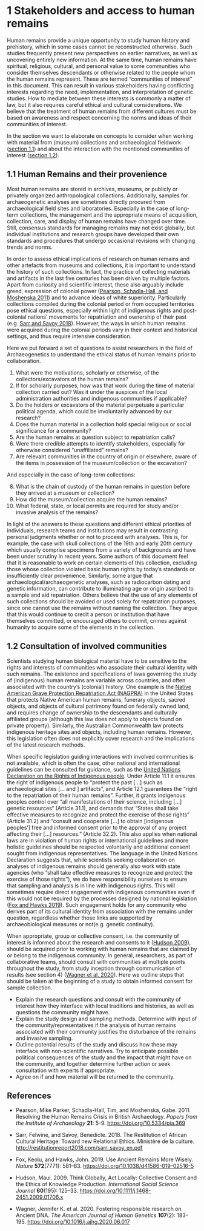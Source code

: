 # 1 Stakeholders and access to human remains

Human remains provide a unique opportunity to study human history and prehistory, which in some cases cannot be reconstructed otherwise. Such studies frequently present new perspectives on earlier narratives, as well as uncovering entirely new information. At the same time, human remains have spiritual, religious, cultural, and personal value to some communities who consider themselves descendants or otherwise related to the people whom the human remains represent. These are termed “communities of interest” in this document. This can result in various stakeholders having conflicting interests regarding the need, implementation, and interpretation of genetic studies. How to mediate between these interests is commonly a matter of law, but it also requires careful ethical and cultural considerations. We believe that the treatment of human remains from different cultures must be based on awareness and respect concerning the norms and ideas of their communities of interest.

In the section we want to elaborate on concepts to consider when working with material from (museum) collections and archaeological fieldwork ([section 1.1](chapter_1.md#11-human-remains-and-their-provenience)) and about the interaction with the mentioned communities of interest ([section 1.2](chapter_1.md#12-consultation-of-involved-communities)).

## 1.1 Human Remains and their provenience

Most human remains are stored in archives, museums, or publicly or privately organized anthropological collections. Additionally, samples for archaeogenetic analyses are sometimes directly procured from archaeological field sites and laboratories. Especially in the case of long-term collections, the management and the appropriate means of acquisition, collection, care, and display of human remains have changed over time. Still, consensus standards for managing remains may not exist globally, but individual institutions and research groups have developed their own standards and procedures that undergo occasional revisions with changing trends and norms.

In order to assess ethical implications of research on human remains and other artefacts from museums and collections, it is important to understand the history of such collections. In fact, the practice of collecting materials and artifacts in the last five centuries has been driven by multiple factors. Apart from curiosity and scientific interest, these also arguably include greed, expression of colonial power ([Pearson, Schadla-Hall, and Moshenska 2011](chapter_1.md#References)) and to advance ideas of white superiority. Particularly collections compiled during the colonial period or from occupied territories pose ethical questions, especially within light of indigenous rights and post-colonial nations’ movements for repatriation and ownership of their past (e.g. [Sarr and Savoy 2018](chapter_1.md#References)). However, the ways in which human remains were acquired during the colonial periods vary in their context and historical settings, and thus require intensive consideration.

Here we put forward a set of questions to assist researchers in the field of Archaeogenetics to understand the ethical status of human remains prior to collaboration.

1) What were the motivations, scholarly or otherwise, of the collectors/excavators of the human remains?
2) If for scholarly purposes, how was that work during the time of material collection carried out? Was it under the auspices of the local administration authorities and indigenous communities if applicable?
3) Do the holders or excavators of the material perpetuate a particular political agenda, which could be involuntarily advanced by our research?
4) Does the human material in a collection hold special religious or social significance for a community?
5) Are the human remains at question subject to repatriation calls? 
6) Were there credible attempts to identify stakeholders, especially for otherwise considered “unaffiliated” remains?
7) Are relevant communities in the country of origin or elsewhere, aware of the items in possession of the museum/collection or the excavation?

And especially in the case of long-term collections:

8) What is the chain of custody of the human remains in question before they arrived at a museum or collection?
9) How did the museum/collection acquire the human remains?
10) What federal, state, or local permits are required for study and/or invasive analysis of the remains?

In light of the answers to these questions and different ethical priorities of individuals, research teams and institutions may result in contrasting personal judgments whether or not to proceed with analyses. This is, for example, the case with skull collections of the 19th and early 20th century which usually comprise specimens from a variety of backgrounds and have been under scrutiny in recent years. Some authors of this document feel that it is reasonable to work on certain elements of this collection, excluding those whose collection violated basic human rights by today’s standards or insufficiently clear provenience. Similarly, some argue that archaeological/archaeogenetic analyses, such as radiocarbon dating and genetic information, can contribute to illuminating age or origin ascribed to a sample and aid repatriation. Others believe that the use of any elements of such collections should be avoided or used solely for repatriation purposes, since one cannot use the remains without naming the collection. They argue that this would continue to credit a person or institution that have themselves committed, or encouraged others to commit, crimes against humanity to acquire some of the elements in the collection.

## 1.2 Consultation of involved communities
Scientists studying human biological material have to be sensitive to the rights and interests of communities who associate their cultural identity with such remains. The existence and specifications of laws governing the study of (indigenous) human remains are variable across countries, and often associated with the country’s (colonial) history. One example is the [Native American Grave Protection Repatriation Act (NAGPRA)](https://en.wikipedia.org/wiki/Native_American_Graves_Protection_and_Repatriation_Act) in the United States that protects Native American human remains, funerary objects, sacred objects, and objects of cultural patrimony found on federally owned land, and requires change of ownership to the descendants and culturally affiliated groups (although this law does not apply to objects found on private property). Similarly, the Australian Commonwealth law protects indigenous heritage sites and objects, including human remains. However, this legislation often does not explicitly cover research and the implications of the latest research methods.

When specific legislation guiding interactions with involved communities is not available, which is often the case, other national and international guidelines can be consulted for guidance, such as the [United Nations Declaration on the Rights of Indigenous people](https://undocs.org/A/RES/61/295). Under Article 11.1 it ensures the right of indigenous people to “protect the past [...] such as archaeological sites [... and ] artifacts”, and Article 12.1 guarantees the “right to the repatriation of their human remains”. Further, it grants indigenous peoples control over “all manifestations of their science, including [...] genetic resources“ (Article 31.1), and demands that “States shall take effective measures to recognize and protect the exercise of those rights” (Article 31.2) and “consult and cooperate [...] to obtain [indigenous peoples’] free and informed consent prior to the approval of any project affecting their [...] resources.” (Article 32.2). This also applies when national laws are in violation of human rights or international guidelines and more holistic guidelines should be respected voluntarily and additional consent sought from indigenous representatives. The language in the United Nations Declaration suggests that, while scientists seeking collaboration on analyses of indigenous remains should generally also work with state agencies (who “shall take effective measures to recognize and protect the exercise of those rights”), we do have responsibility ourselves to ensure that sampling and analysis is in line with indigenous rights. This will sometimes require direct engagement with indigenous communities even if this would not be required by the processes designed by national legislation ([Fox and Hawks 2019](chapter_1.md#References)). Such engagement holds for any community who derives part of its cultural identity from association with the remains under question, regardless whether those links are supported by archaeobiological measures or not(e.g. genetic continuity).

When appropriate, group or collective consent, i.e. the community of interest is informed about the research and consents to it ([Hudson 2009](chapter_1.md#References)), should be acquired prior to working with human remains that are claimed by or belong to the indigenous community. In general, researchers, as part of collaborative teams, should consult with communities at multiple points throughout the study, from study inception through communication of results (see section 4) ([Wagner et al. 2020](chapter_1.md#References)). Here we outline steps that should be taken at the beginning of a study to obtain informed consent for sample collection.

* Explain the research questions and consult with the community of interest how they interface with local traditions and histories, as well as questions the community might have.
* Explain the study design and sampling methods. Determine with input of the community/representatives if the analysis of human remains associated with their community justifies the disturbance of the remains and invasive sampling.
* Outline potential results of the study and discuss how these may interface with non-scientific narratives. Try to anticipate possible political consequences of the study and the impact that might have on the community, and together determine further action or seek consultation with experts if appropriate.
* Agree on if and how material will be returned to the community.

## References

* Pearson, Mike Parker, Schadla-Hall, Tim, and Moshenska, Gabe. 2011. Resolving the Human Remains Crisis in British Archaeology. *Papers from the Institute of Archaeology* **21**: 5-9. https://doi.org/10.5334/pia.369

* Sarr, Felwine, and Savoy, Benedicte. 2018. The Restitution of African Cultural Heritage: Toward new Relational Ethics. Ministère de la culture. http://restitutionreport2018.com/sarr_savoy_en.pdf

* Fox, Keolu, and Hawks, John. 2019. Use Ancient Remains More Wisely. *Nature* **572**(7771): 581–83. https://doi.org/10.1038/d41586-019-02516-5

* Hudson, Maui. 2009. Think Globally, Act Locally: Collective Consent and the Ethics of Knowledge Production. *International Social Science Journal* **60**(195): 125–33. https://doi.org/10.1111/j.1468-2451.2009.01706.x

* Wagner, Jennifer K. et al. 2020. Fostering responsible research on Ancient DNA. *The American Journal of Human Genetics* **107**(2): 183-195. https://doi.org/10.1016/j.ajhg.2020.06.017
